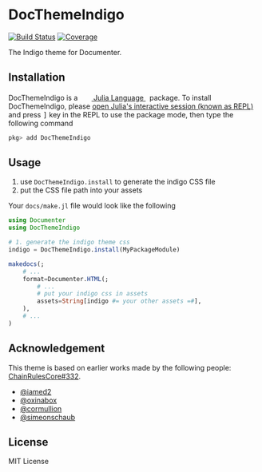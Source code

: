 # DocThemeIndigo

[![Build Status](https://github.com/JuliaDiff/DocThemeIndigo.jl/workflows/CI/badge.svg)](https://github.com/JuliaDiff/DocThemeIndigo.jl/actions)
[![Coverage](https://codecov.io/gh/JuliaDiff/DocThemeIndigo.jl/branch/main/graph/badge.svg)](https://codecov.io/gh/JuliaDiff/DocThemeIndigo.jl)

The Indigo theme for Documenter.

## Installation

<p>
DocThemeIndigo is a &nbsp;
    <a href="https://julialang.org">
        <img src="https://raw.githubusercontent.com/JuliaLang/julia-logo-graphics/master/images/julia.ico" width="16em">
        Julia Language
    </a>
    &nbsp; package. To install DocThemeIndigo,
    please <a href="https://docs.julialang.org/en/v1/manual/getting-started/">open
    Julia's interactive session (known as REPL)</a> and press <kbd>]</kbd> key in the REPL to use the package mode, then type the following command
</p>

```julia
pkg> add DocThemeIndigo
```

## Usage

1. use `DocThemeIndigo.install` to generate the indigo CSS file
2. put the CSS file path into your assets

Your `docs/make.jl` file would look like the following

```julia
using Documenter
using DocThemeIndigo

# 1. generate the indigo theme css
indigo = DocThemeIndigo.install(MyPackageModule)

makedocs(;
    # ...
    format=Documenter.HTML(;
        # ...
        # put your indigo css in assets
        assets=String[indigo #= your other assets =#],
    ),
    # ...
)
```

## Acknowledgement

This theme is based on earlier works made by the following people: [ChainRulesCore#332](https://github.com/JuliaDiff/ChainRulesCore.jl/issues/332).

- [@iamed2](https://github.com/iamed2)
- [@oxinabox](https://github.com/oxinabox)
- [@cormullion](https://github.com/cormullion)
- [@simeonschaub](https://github.com/simeonschaub)

## License

MIT License
